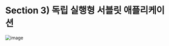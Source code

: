 # Section 3) 독립 실행형 서블릿 애플리케이션

![image](https://user-images.githubusercontent.com/61377122/231041540-da08b822-aca4-496b-a556-c120139bc8fd.png)

